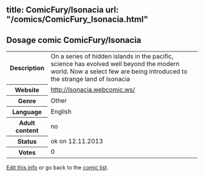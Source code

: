 title: ComicFury/Isonacia
url: "/comics/ComicFury_Isonacia.html"
---
Dosage comic ComicFury/Isonacia
-----------------------------------------

<p id="msg"></p>
<script type="text/javascript">
if (window.location.search === '?edit_info_mail=sent_ok') {
  var elem = document.getElementById("msg");
  elem.innerHTML = 'Edited information sucessfully sent for review, which is usually done daily. Thanks!';
  elem.className = 'ok';
}
</script>
<table class="comicinfo">
<tr>
<th>Description</th><td>On a series of hidden islands in the pacific, science has evolved well beyond the modern world. Now a select few are being introduced to the strange land of Isonacia</td>
</tr>
<tr>
<th>Website</th><td><a href="http://Isonacia.webcomic.ws/">http://Isonacia.webcomic.ws/</a></td>
</tr>
<tr>
<th>Genre</th><td>Other</td>
</tr>
<tr>
<th>Language</th><td>English</td>
</tr>
<tr>
<th>Adult content</th><td>no</td>
</tr>
<tr>
<th>Status</th><td>ok on 12.11.2013</td>
</tr>
<tr>
<th>Votes</th><td>0</td>
</tr>
</table>

[Edit this info](ComicFury_Isonacia_edit.html) or go back to the [comic list](../comic-index.html).
